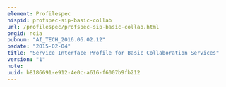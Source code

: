 ```yaml
---
element: Profilespec
nispid: profspec-sip-basic-collab
url: /profilespec/profspec-sip-basic-collab.html
orgid: ncia
pubnum: "AI_TECH_2016.06.02.12"
psdate: "2015-02-04"
title: "Service Interface Profile for Basic Collaboration Services"
version: "1"
note:
uuid: b8186691-e912-4e0c-a616-f6007b9fb212
---
```

